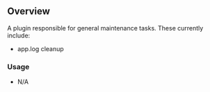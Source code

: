 ## Overview

A plugin responsible for general maintenance tasks. These currently include:

- app.log cleanup

### Usage

- N/A
